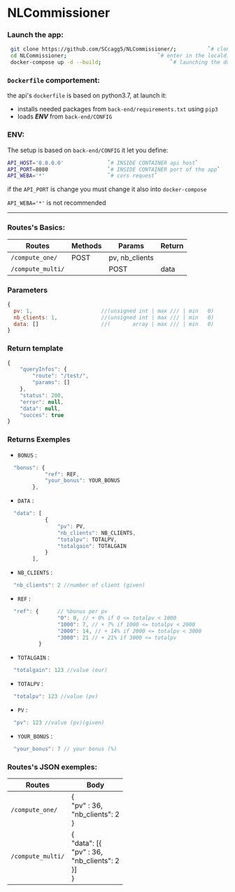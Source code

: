 # NLCommissioner

### Launch the app:

```bash
 git clone https://github.com/SCcagg5/NLCommissioner/; 		  	`# clone the repo`
 cd NLCommissioner;  							`# enter in the localdir`
 docker-compose up -d --build; 						`# launching the docker-compose`
```
### `Dockerfile` comportement:

the api's `dockerfile` is based on python3.7, at launch it:
 * installs needed packages from `back-end/requirements.txt` using `pip3`
 * loads ***ENV*** from `back-end/CONFIG`

### ENV:

The setup is based on `back-end/CONFIG` it let you define:
```bash
API_HOST='0.0.0.0'				`# INSIDE CONTAINER api host`
API_PORT=8080					`# INSIDE CONTAINER port of the app`
API_WEBA='*'					`# cors request`
```

if the `API_PORT` is change you must change it also into `docker-compose`

`API_WEBA='*'` is not recommended


----------


### Routes's Basics:

Routes | Methods | Params | Return |
-|-|-|-|
`/compute_one/` | POST | pv, nb_clients |
`/compute_multi/` | | POST | data |

### Parameters

```javascript
{
  pv: 1,                      //(unsigned int | max /// | min   0)
  nb_clients: 1,              //(unsigned int | max /// | min   0)
  data: []                    //(       array | max /// | min   0)
}
```

### Return template

```javascript
{
    "queryInfos": {
        "route": "/test/",
        "params": []
    },
    "status": 200,
    "error": null,
    "data": null,
    "succes": true
}
```

### Returns Exemples

* `BONUS` :
```javascript
  "bonus": {
            "ref": REF,
            "your_bonus": YOUR_BONUS
        },
```

* `DATA` :
```javascript
  "data": [
            {
                "pv": PV,
                "nb_clients": NB_CLIENTS,
                "totalpv": TOTALPV,
                "totalgain": TOTALGAIN
            }
        ],
```

* `NB_CLIENTS` :
```javascript
  "nb_clients": 2 //number of client (given)
```

* `REF` :
```javascript
  "ref": {      // %bonus per pv          
                "0": 0, // + 0% if 0 <= totalpv < 1000
                "1000": 7, // + 7% if 1000 <= totalpv < 2000
                "2000": 14, // + 14% if 2000 <= totalpv < 3000
                "3000": 21 // + 21% if 3000 <= totalpv
          }
```

* `TOTALGAIN` :
```javascript
  "totalgain": 123 //value (eur)
```

* `TOTALPV` :
```javascript
  "totalpv": 123 //value (pv)
```

* `PV` :
```javascript
  "pv": 123 //value (pv)(given)
```

* `YOUR_BONUS` :
```javascript
  "your_bonus": 7 // your bonus (%)
```

### Routes's JSON exemples:

Routes | Body |
-|-|
`/compute_one/` | {<br>"pv" : 36,<br>"nb_clients": 2<br>} |
`/compute_multi/` | {<br>"data": [{<br>"pv" : 36,<br>"nb_clients": 2<br>}]<br>} |
